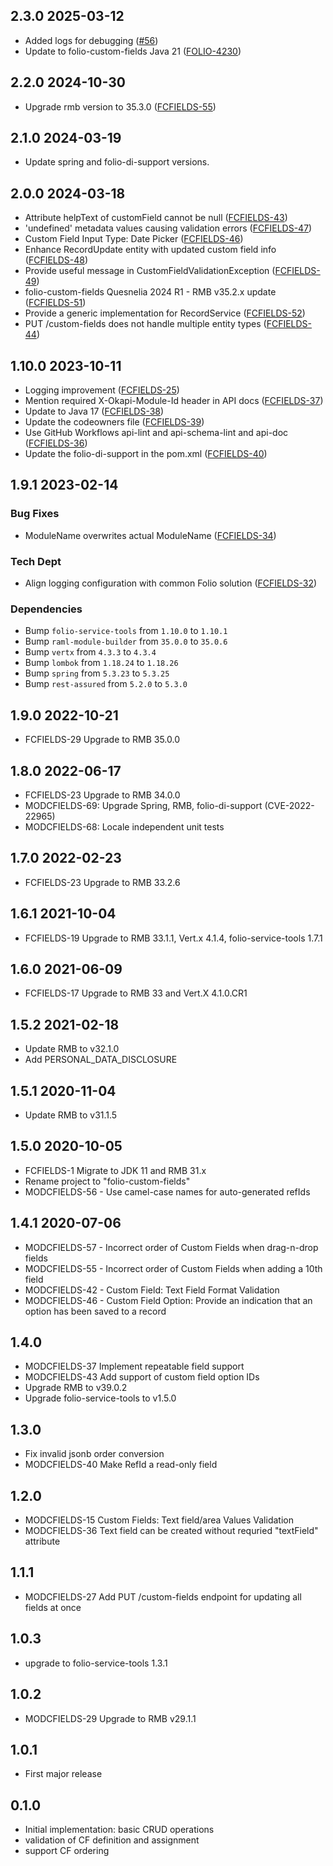 ## 2.3.0 2025-03-12
* Added logs for debugging ([#56](https://github.com/folio-org/folio-custom-fields/pull/56))
* Update to folio-custom-fields Java 21 ([FOLIO-4230](https://folio-org.atlassian.net/browse/FOLIO-4230))

## 2.2.0 2024-10-30
* Upgrade rmb version to 35.3.0 ([FCFIELDS-55](https://issues.folio.org/browse/FCFIELDS-55))

## 2.1.0 2024-03-19
* Update spring and folio-di-support versions.

## 2.0.0 2024-03-18
* Attribute helpText of customField cannot be null ([FCFIELDS-43](https://issues.folio.org/browse/FCFIELDS-43))
* 'undefined' metadata values causing validation errors ([FCFIELDS-47](https://issues.folio.org/browse/FCFIELDS-47))
* Custom Field Input Type: Date Picker ([FCFIELDS-46](https://issues.folio.org/browse/FCFIELDS-46))
* Enhance RecordUpdate entity with updated custom field info ([FCFIELDS-48](https://issues.folio.org/browse/FCFIELDS-48))
* Provide useful message in CustomFieldValidationException ([FCFIELDS-49](https://issues.folio.org/browse/FCFIELDS-49))
* folio-custom-fields Quesnelia 2024 R1 - RMB v35.2.x update ([FCFIELDS-51](https://issues.folio.org/browse/FCFIELDS-51))
* Provide a generic implementation for RecordService ([FCFIELDS-52](https://issues.folio.org/browse/FCFIELDS-52))
* PUT /custom-fields does not handle multiple entity types ([FCFIELDS-44](https://issues.folio.org/browse/FCFIELDS-44))


## 1.10.0 2023-10-11
* Logging improvement ([FCFIELDS-25](https://issues.folio.org/browse/FCFIELDS-25))
* Mention required X-Okapi-Module-Id header in API docs ([FCFIELDS-37](https://issues.folio.org/browse/FCFIELDS-37))
* Update to Java 17 ([FCFIELDS-38](https://issues.folio.org/browse/FCFIELDS-38))
* Update the codeowners file ([FCFIELDS-39](https://issues.folio.org/browse/FCFIELDS-39))
* Use GitHub Workflows api-lint and api-schema-lint and api-doc ([FCFIELDS-36](https://issues.folio.org/browse/FCFIELDS-36))
* Update the folio-di-support in the pom.xml ([FCFIELDS-40](https://issues.folio.org/browse/FCFIELDS-40))

## 1.9.1 2023-02-14
### Bug Fixes
* ModuleName overwrites actual ModuleName ([FCFIELDS-34](https://issues.folio.org/browse/FCFIELDS-34))

### Tech Dept
* Align logging configuration with common Folio solution ([FCFIELDS-32](https://issues.folio.org/browse/FCFIELDS-32))

### Dependencies
* Bump `folio-service-tools` from `1.10.0` to `1.10.1`
* Bump `raml-module-builder` from `35.0.0` to `35.0.6`
* Bump `vertx` from `4.3.3` to `4.3.4`
* Bump `lombok` from `1.18.24` to `1.18.26`
* Bump `spring` from `5.3.23` to `5.3.25`
* Bump `rest-assured` from `5.2.0` to `5.3.0`

## 1.9.0 2022-10-21
* FCFIELDS-29 Upgrade to RMB 35.0.0

## 1.8.0 2022-06-17
* FCFIELDS-23 Upgrade to RMB 34.0.0
* MODCFIELDS-69: Upgrade Spring, RMB, folio-di-support (CVE-2022-22965)
* MODCFIELDS-68: Locale independent unit tests

## 1.7.0 2022-02-23
* FCFIELDS-23 Upgrade to RMB 33.2.6

## 1.6.1 2021-10-04
* FCFIELDS-19 Upgrade to RMB 33.1.1, Vert.x 4.1.4, folio-service-tools 1.7.1

## 1.6.0 2021-06-09
* FCFIELDS-17 Upgrade to RMB 33 and Vert.X 4.1.0.CR1

## 1.5.2 2021-02-18
* Update RMB to v32.1.0
* Add PERSONAL_DATA_DISCLOSURE

## 1.5.1 2020-11-04
* Update RMB to v31.1.5

## 1.5.0 2020-10-05
* FCFIELDS-1 Migrate to JDK 11 and RMB 31.x
* Rename project to "folio-custom-fields"
* MODCFIELDS-56 - Use camel-case names for auto-generated refIds

## 1.4.1 2020-07-06
* MODCFIELDS-57 - Incorrect order of Custom Fields when drag-n-drop fields
* MODCFIELDS-55 - Incorrect order of Custom Fields when adding a 10th field
* MODCFIELDS-42 - Custom Field: Text Field Format Validation
* MODCFIELDS-46 - Custom Field Option: Provide an indication that an option has been saved to a record	

## 1.4.0
* MODCFIELDS-37 Implement repeatable field support
* MODCFIELDS-43 Add support of custom field option IDs
* Upgrade RMB to v39.0.2
* Upgrade folio-service-tools to v1.5.0

## 1.3.0
* Fix invalid jsonb order conversion
* MODCFIELDS-40 Make RefId a read-only field

## 1.2.0
* MODCFIELDS-15 Custom Fields: Text field/area Values Validation
* MODCFIELDS-36 Text field can be created without requried "textField" attribute

## 1.1.1
* MODCFIELDS-27 Add PUT /custom-fields endpoint for updating all fields at once

## 1.0.3
* upgrade to folio-service-tools 1.3.1

## 1.0.2
* MODCFIELDS-29 Upgrade to RMB v29.1.1 

## 1.0.1
* First major release

## 0.1.0
* Initial implementation: basic CRUD operations
* validation of CF definition and assignment
* support CF ordering
